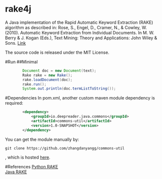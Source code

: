 rake4j
======

A Java implementation of the Rapid Automatic Keyword Extraction (RAKE) algorithm as described in: Rose, S., Engel, D., Cramer, N., & Cowley, W. (2010). Automatic Keyword Extraction from Individual Documents. In M. W. Berry & J. Kogan (Eds.), Text Mining: Theory and Applications: John Wiley & Sons. [Link](http://scholar.google.com.sg/scholar?q=Automatic+Keyword+Extraction+from+Individual+Documents&btnG=&hl=en&as_sdt=0%2C5&as_vis=1)

The source code is released under the MIT License.

#Run
##Minimal
```java
        Document doc = new Document(text);
        Rake rake = new Rake();
        rake.loadDocument(doc);
        rake.run();
        System.out.println(doc.termListToString());
```

#Dependencies
In pom.xml, another custom maven module dependency is required:
```xml
        <dependency>
            <groupId>io.deepreader.java.commons</groupId>
            <artifactId>commons-util</artifactId>
            <version>1.0-SNAPSHOT</version>
        </dependency>
```
You can get the module manually by:
```
git clone https://github.com/zhangdanyangg/commons-util
```
, which is hosted [here](https://github.com/zhangdanyangg/commons-util).

#References
[Python RAKE](https://github.com/zhangdanyangg/RAKE)  
[Java RAKE](https://github.com/Neuw84/RAKE-Java)
